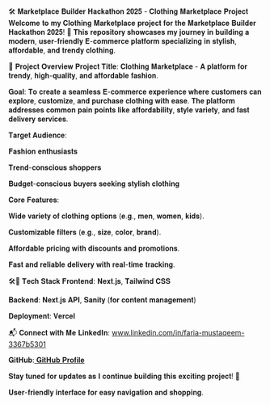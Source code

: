 🛠️ 𝐌𝐚𝐫𝐤𝐞𝐭𝐩𝐥𝐚𝐜𝐞 𝐁𝐮𝐢𝐥𝐝𝐞𝐫 𝐇𝐚𝐜𝐤𝐚𝐭𝐡𝐨𝐧 𝟐𝟎𝟐𝟓 - 𝐂𝐥𝐨𝐭𝐡𝐢𝐧𝐠 𝐌𝐚𝐫𝐤𝐞𝐭𝐩𝐥𝐚𝐜𝐞 𝐏𝐫𝐨𝐣𝐞𝐜𝐭
𝐖𝐞𝐥𝐜𝐨𝐦𝐞 𝐭𝐨 𝐦𝐲 𝐂𝐥𝐨𝐭𝐡𝐢𝐧𝐠 𝐌𝐚𝐫𝐤𝐞𝐭𝐩𝐥𝐚𝐜𝐞 𝐩𝐫𝐨𝐣𝐞𝐜𝐭 𝐟𝐨𝐫 𝐭𝐡𝐞 𝐌𝐚𝐫𝐤𝐞𝐭𝐩𝐥𝐚𝐜𝐞 𝐁𝐮𝐢𝐥𝐝𝐞𝐫 𝐇𝐚𝐜𝐤𝐚𝐭𝐡𝐨𝐧 𝟐𝟎𝟐𝟓! 🎉 𝐓𝐡𝐢𝐬 𝐫𝐞𝐩𝐨𝐬𝐢𝐭𝐨𝐫𝐲 𝐬𝐡𝐨𝐰𝐜𝐚𝐬𝐞𝐬 𝐦𝐲 𝐣𝐨𝐮𝐫𝐧𝐞𝐲 𝐢𝐧 𝐛𝐮𝐢𝐥𝐝𝐢𝐧𝐠 𝐚 𝐦𝐨𝐝𝐞𝐫𝐧, 𝐮𝐬𝐞𝐫-𝐟𝐫𝐢𝐞𝐧𝐝𝐥𝐲 𝐄-𝐜𝐨𝐦𝐦𝐞𝐫𝐜𝐞 𝐩𝐥𝐚𝐭𝐟𝐨𝐫𝐦 𝐬𝐩𝐞𝐜𝐢𝐚𝐥𝐢𝐳𝐢𝐧𝐠 𝐢𝐧 𝐬𝐭𝐲𝐥𝐢𝐬𝐡, 𝐚𝐟𝐟𝐨𝐫𝐝𝐚𝐛𝐥𝐞, 𝐚𝐧𝐝 𝐭𝐫𝐞𝐧𝐝𝐲 𝐜𝐥𝐨𝐭𝐡𝐢𝐧𝐠.

🚀 𝐏𝐫𝐨𝐣𝐞𝐜𝐭 𝐎𝐯𝐞𝐫𝐯𝐢𝐞𝐰
𝐏𝐫𝐨𝐣𝐞𝐜𝐭 𝐓𝐢𝐭𝐥𝐞:
𝐂𝐥𝐨𝐭𝐡𝐢𝐧𝐠 𝐌𝐚𝐫𝐤𝐞𝐭𝐩𝐥𝐚𝐜𝐞 - 𝐀 𝐩𝐥𝐚𝐭𝐟𝐨𝐫𝐦 𝐟𝐨𝐫 𝐭𝐫𝐞𝐧𝐝𝐲, 𝐡𝐢𝐠𝐡-𝐪𝐮𝐚𝐥𝐢𝐭𝐲, 𝐚𝐧𝐝 𝐚𝐟𝐟𝐨𝐫𝐝𝐚𝐛𝐥𝐞 𝐟𝐚𝐬𝐡𝐢𝐨𝐧.

𝐆𝐨𝐚𝐥:
𝐓𝐨 𝐜𝐫𝐞𝐚𝐭𝐞 𝐚 𝐬𝐞𝐚𝐦𝐥𝐞𝐬𝐬 𝐄-𝐜𝐨𝐦𝐦𝐞𝐫𝐜𝐞 𝐞𝐱𝐩𝐞𝐫𝐢𝐞𝐧𝐜𝐞 𝐰𝐡𝐞𝐫𝐞 𝐜𝐮𝐬𝐭𝐨𝐦𝐞𝐫𝐬 𝐜𝐚𝐧 𝐞𝐱𝐩𝐥𝐨𝐫𝐞, 𝐜𝐮𝐬𝐭𝐨𝐦𝐢𝐳𝐞, 𝐚𝐧𝐝 𝐩𝐮𝐫𝐜𝐡𝐚𝐬𝐞 𝐜𝐥𝐨𝐭𝐡𝐢𝐧𝐠 𝐰𝐢𝐭𝐡 𝐞𝐚𝐬𝐞. 𝐓𝐡𝐞 𝐩𝐥𝐚𝐭𝐟𝐨𝐫𝐦 𝐚𝐝𝐝𝐫𝐞𝐬𝐬𝐞𝐬 𝐜𝐨𝐦𝐦𝐨𝐧 𝐩𝐚𝐢𝐧 𝐩𝐨𝐢𝐧𝐭𝐬 𝐥𝐢𝐤𝐞 𝐚𝐟𝐟𝐨𝐫𝐝𝐚𝐛𝐢𝐥𝐢𝐭𝐲, 𝐬𝐭𝐲𝐥𝐞 𝐯𝐚𝐫𝐢𝐞𝐭𝐲, 𝐚𝐧𝐝 𝐟𝐚𝐬𝐭 𝐝𝐞𝐥𝐢𝐯𝐞𝐫𝐲 𝐬𝐞𝐫𝐯𝐢𝐜𝐞𝐬.

𝐓𝐚𝐫𝐠𝐞𝐭 𝐀𝐮𝐝𝐢𝐞𝐧𝐜𝐞:

𝐅𝐚𝐬𝐡𝐢𝐨𝐧 𝐞𝐧𝐭𝐡𝐮𝐬𝐢𝐚𝐬𝐭𝐬

𝐓𝐫𝐞𝐧𝐝-𝐜𝐨𝐧𝐬𝐜𝐢𝐨𝐮𝐬 𝐬𝐡𝐨𝐩𝐩𝐞𝐫𝐬

𝐁𝐮𝐝𝐠𝐞𝐭-𝐜𝐨𝐧𝐬𝐜𝐢𝐨𝐮𝐬 𝐛𝐮𝐲𝐞𝐫𝐬 𝐬𝐞𝐞𝐤𝐢𝐧𝐠 𝐬𝐭𝐲𝐥𝐢𝐬𝐡 𝐜𝐥𝐨𝐭𝐡𝐢𝐧𝐠

𝐂𝐨𝐫𝐞 𝐅𝐞𝐚𝐭𝐮𝐫𝐞𝐬:

𝐖𝐢𝐝𝐞 𝐯𝐚𝐫𝐢𝐞𝐭𝐲 𝐨𝐟 𝐜𝐥𝐨𝐭𝐡𝐢𝐧𝐠 𝐨𝐩𝐭𝐢𝐨𝐧𝐬 (𝐞.𝐠., 𝐦𝐞𝐧, 𝐰𝐨𝐦𝐞𝐧, 𝐤𝐢𝐝𝐬).

𝐂𝐮𝐬𝐭𝐨𝐦𝐢𝐳𝐚𝐛𝐥𝐞 𝐟𝐢𝐥𝐭𝐞𝐫𝐬 (𝐞.𝐠., 𝐬𝐢𝐳𝐞, 𝐜𝐨𝐥𝐨𝐫, 𝐛𝐫𝐚𝐧𝐝).

𝐀𝐟𝐟𝐨𝐫𝐝𝐚𝐛𝐥𝐞 𝐩𝐫𝐢𝐜𝐢𝐧𝐠 𝐰𝐢𝐭𝐡 𝐝𝐢𝐬𝐜𝐨𝐮𝐧𝐭𝐬 𝐚𝐧𝐝 𝐩𝐫𝐨𝐦𝐨𝐭𝐢𝐨𝐧𝐬.

𝐅𝐚𝐬𝐭 𝐚𝐧𝐝 𝐫𝐞𝐥𝐢𝐚𝐛𝐥𝐞 𝐝𝐞𝐥𝐢𝐯𝐞𝐫𝐲 𝐰𝐢𝐭𝐡 𝐫𝐞𝐚𝐥-𝐭𝐢𝐦𝐞 𝐭𝐫𝐚𝐜𝐤𝐢𝐧𝐠.

🛠🤩 𝐓𝐞𝐜𝐡 𝐒𝐭𝐚𝐜𝐤
𝐅𝐫𝐨𝐧𝐭𝐞𝐧𝐝: 𝐍𝐞𝐱𝐭.𝐣𝐬, 𝐓𝐚𝐢𝐥𝐰𝐢𝐧𝐝 𝐂𝐒𝐒

𝐁𝐚𝐜𝐤𝐞𝐧𝐝: 𝐍𝐞𝐱𝐭.𝐣𝐬 𝐀𝐏𝐈, 𝐒𝐚𝐧𝐢𝐭𝐲 (𝐟𝐨𝐫 𝐜𝐨𝐧𝐭𝐞𝐧𝐭 𝐦𝐚𝐧𝐚𝐠𝐞𝐦𝐞𝐧𝐭)

𝐃𝐞𝐩𝐥𝐨𝐲𝐦𝐞𝐧𝐭: 𝐕𝐞𝐫𝐜𝐞𝐥

📬 𝐂𝐨𝐧𝐧𝐞𝐜𝐭 𝐰𝐢𝐭𝐡 𝐌𝐞
𝐋𝐢𝐧𝐤𝐞𝐝𝐈𝐧: www.linkedin.com/in/faria-mustaqeem-3367b5301

𝐆𝐢𝐭𝐇𝐮𝐛:[ 𝐆𝐢𝐭𝐇𝐮𝐛 𝐏𝐫𝐨𝐟𝐢𝐥𝐞](https://github.com/Zaibunis)

𝐒𝐭𝐚𝐲 𝐭𝐮𝐧𝐞𝐝 𝐟𝐨𝐫 𝐮𝐩𝐝𝐚𝐭𝐞𝐬 𝐚𝐬 𝐈 𝐜𝐨𝐧𝐭𝐢𝐧𝐮𝐞 𝐛𝐮𝐢𝐥𝐝𝐢𝐧𝐠 𝐭𝐡𝐢𝐬 𝐞𝐱𝐜𝐢𝐭𝐢𝐧𝐠 𝐩𝐫𝐨𝐣𝐞𝐜𝐭! 🚀

𝐔𝐬𝐞𝐫-𝐟𝐫𝐢𝐞𝐧𝐝𝐥𝐲 𝐢𝐧𝐭𝐞𝐫𝐟𝐚𝐜𝐞 𝐟𝐨𝐫 𝐞𝐚𝐬𝐲 𝐧𝐚𝐯𝐢𝐠𝐚𝐭𝐢𝐨𝐧 𝐚𝐧𝐝 𝐬𝐡𝐨𝐩𝐩𝐢𝐧𝐠.
